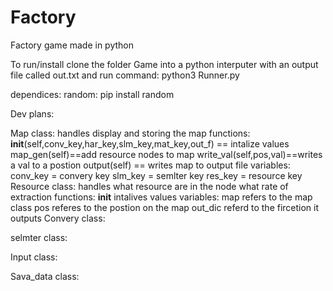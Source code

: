# Factory
Factory game made in python

To run/install
clone the folder Game into a python interputer
with an output file called out.txt
and run command: python3 Runner.py

dependices:
random: pip install random



Dev plans:

Map class:
handles display and storing the map
functions:
    __init__(self,conv_key,har_key,slm_key,mat_key,out_f) == intalize values
    map_gen(self)==add resource nodes to map
    write_val(self,pos,val)==writes a val to a postion
    output(self) == writes map to output file
variables:
    conv_key = convery key
    slm_key = semlter key
    res_key = resource key
Resource class:
handles what resource are in the node what rate of extraction
functions:
    __init__ intalives values
variables:
    map refers to the map class
    pos referes to the postion on the map
    out_dic referd to the fircetion it outputs
Convery class:

selmter class:



Input class:

Sava_data class:
